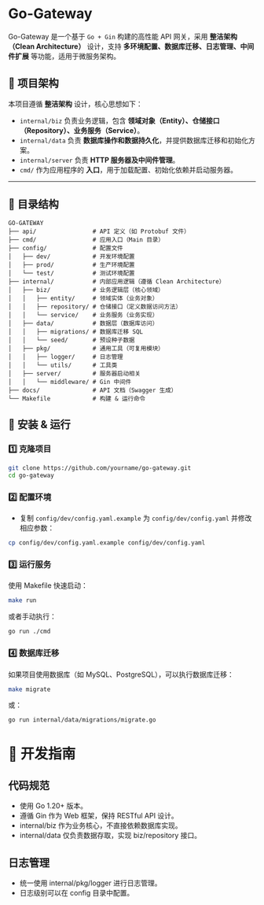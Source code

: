 # Go-Gateway

Go-Gateway 是一个基于 `Go + Gin` 构建的高性能 API 网关，采用 **整洁架构（Clean Architecture）** 设计，支持 **多环境配置、数据库迁移、日志管理、中间件扩展** 等功能，适用于微服务架构。

## 🚀 项目架构

本项目遵循 **整洁架构** 设计，核心思想如下：
- `internal/biz` 负责业务逻辑，包含 **领域对象（Entity）、仓储接口（Repository）、业务服务（Service）**。
- `internal/data` 负责 **数据库操作和数据持久化**，并提供数据库迁移和初始化方案。
- `internal/server` 负责 **HTTP 服务器及中间件管理**。
- `cmd/` 作为应用程序的 **入口**，用于加载配置、初始化依赖并启动服务器。

---

## 📂 目录结构
```plaintext
GO-GATEWAY
├── api/                # API 定义（如 Protobuf 文件）
├── cmd/                # 应用入口（Main 目录）
├── config/             # 配置文件
│   ├── dev/            # 开发环境配置
│   ├── prod/           # 生产环境配置
│   └── test/           # 测试环境配置
├── internal/           # 内部应用逻辑（遵循 Clean Architecture）
│   ├── biz/            # 业务逻辑层（核心领域）
│   │   ├── entity/     # 领域实体（业务对象）
│   │   ├── repository/ # 仓储接口（定义数据访问方法）
│   │   └── service/    # 业务服务（业务实现）
│   ├── data/           # 数据层（数据库访问）
│   │   ├── migrations/ # 数据库迁移 SQL
│   │   └── seed/       # 预设种子数据
│   ├── pkg/            # 通用工具（可复用模块）
│   │   ├── logger/     # 日志管理
│   │   └── utils/      # 工具类
│   ├── server/         # 服务器启动相关
│   │   └── middleware/ # Gin 中间件
├── docs/               # API 文档（Swagger 生成）
└── Makefile            # 构建 & 运行命令
```


## 🔧 安装 & 运行

### **1️⃣ 克隆项目**
```bash
git clone https://github.com/yourname/go-gateway.git
cd go-gateway
```

### 2️⃣ 配置环境
- 复制 `config/dev/config.yaml.example` 为 `config/dev/config.yaml` 并修改相应参数：
```bash
cp config/dev/config.yaml.example config/dev/config.yaml
```
### 3️⃣ 运行服务
使用 Makefile 快速启动：
```bash
make run
```
或者手动执行：
```bash
go run ./cmd
```

### 4️⃣ 数据库迁移
如果项目使用数据库（如 MySQL、PostgreSQL），可以执行数据库迁移：

```bash
make migrate
```
或：
```bash
go run internal/data/migrations/migrate.go
```

# 📖 开发指南
## 代码规范
- 使用 Go 1.20+ 版本。
- 遵循 Gin 作为 Web 框架，保持 RESTful API 设计。
- internal/biz 作为业务核心，不直接依赖数据库实现。
- internal/data 仅负责数据存取，实现 biz/repository 接口。
## 日志管理
- 统一使用 internal/pkg/logger 进行日志管理。
- 日志级别可以在 config 目录中配置。